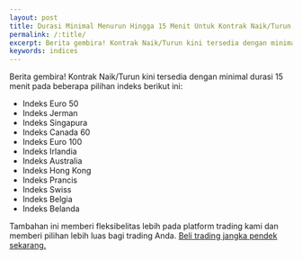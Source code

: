 ```yaml
---
layout: post
title: Durasi Minimal Menurun Hingga 15 Menit Untuk Kontrak Naik/Turun Pada Indeks
permalink: /:title/
excerpt: Berita gembira! Kontrak Naik/Turun kini tersedia dengan minimal durasi 15 menit pada beberapa pilihan indeks berikut ini
keywords: indices
---
```


Berita gembira! Kontrak Naik/Turun kini tersedia dengan minimal durasi 15 menit pada beberapa pilihan indeks berikut ini:

* Indeks Euro 50
* Indeks Jerman
* Indeks Singapura
* Indeks Canada 60
* Indeks Euro 100
* Indeks Irlandia
* Indeks Australia
* Indeks Hong Kong
* Indeks Prancis
* Indeks Swiss
* Indeks Belgia
* Indeks Belanda

Tambahan ini memberi fleksibelitas lebih pada platform trading kami dan memberi pilihan lebih luas bagi trading Anda. [Beli trading jangka pendek sekarang.](https://www.binary.com/c/trade.cgi?market=indices&time=15m&form_name=risefall&expiry_type=duration&amount_type=payout&H=S0P&currency=USD&underlying_symbol=SX5E&amount=100&date_start=now&type=FLASHU&l=ID&utm_medium=social&utm_source=blog&utm_content=whatsnew)
